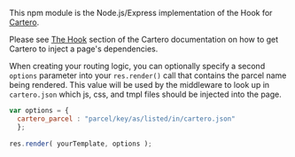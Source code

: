 This npm module is the Node.js/Express implementation of the Hook for [Cartero](https://github.com/rotundasoftware/cartero).

Please see [The Hook](https://github.com/rotundasoftware/cartero/blob/master/README.md#the-hook) section of the Cartero documentation on how to get Cartero to inject a page's dependencies.

When creating your routing logic, you can optionally specify a second `options` parameter into your `res.render()` call that contains the parcel name being rendered.  This value will be used by the middleware to look up in `cartero.json` which js, css, and tmpl files should be injected into the page.

```javascript
var options = {
  cartero_parcel : "parcel/key/as/listed/in/cartero.json"
  };
  
res.render( yourTemplate, options );
```
